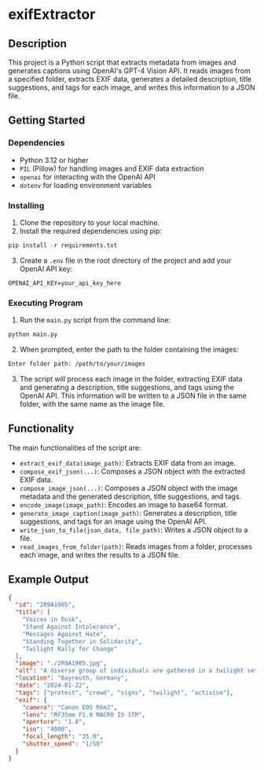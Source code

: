 # exifExtractor

## Description
This project is a Python script that extracts metadata from images and generates captions using OpenAI's GPT-4 Vision API. It reads images from a specified folder, extracts EXIF data, generates a detailed description, title suggestions, and tags for each image, and writes this information to a JSON file.

## Getting Started

### Dependencies
* Python 3.12 or higher
* `PIL` (Pillow) for handling images and EXIF data extraction
* `openai` for interacting with the OpenAI API
* `dotenv` for loading environment variables

### Installing
1. Clone the repository to your local machine.
2. Install the required dependencies using pip:
```python
pip install -r requirements.txt
```
3. Create a `.env` file in the root directory of the project and add your OpenAI API key:
```env
OPENAI_API_KEY=your_api_key_here
```

### Executing Program

1. Run the `main.py` script from the command line:
```bash
python main.py
```

2. When prompted, enter the path to the folder containing the images:
```bash
Enter folder path: /path/to/your/images
```

3. The script will process each image in the folder, extracting EXIF data and generating a description, title suggestions, and tags using the OpenAI API. This information will be written to a JSON file in the same folder, with the same name as the image file.

## Functionality
The main functionalities of the script are:
* `extract_exif_data(image_path)`: Extracts EXIF data from an image.
* `compose_exif_json(...)`: Composes a JSON object with the extracted EXIF data.
* `compose_image_json(...)`: Composes a JSON object with the image metadata and the generated description, title suggestions, and tags.
* `encode_image(image_path)`: Encodes an image to base64 format.
* `generate_image_caption(image_path)`: Generates a description, title suggestions, and tags for an image using the OpenAI API.
* `write_json_to_file(json_data, file_path)`: Writes a JSON object to a file.
* `read_images_from_folder(path)`: Reads images from a folder, processes each image, and writes the results to a JSON file.

## Example Output

```json
{
  "id": "2R9A1905",
  "title": [
    "Voices in Dusk",
    "Stand Against Intolerance",
    "Messages Against Hate",
    "Standing Together in Solidarity",
    "Twilight Rally for Change"
  ],
  "image": "./2R9A1905.jpg",
  "alt": "A diverse group of individuals are gathered in a twilight setting, participating in a protest. The crowd is dense and filled with various expressions of determination and focus. Several homemade signs are held aloft, with one prominently displayed in the center reading 'MY MOM TOLD ME NOT TO TALK TO NAZIS!' Other signs with messages are partially visible around it. The lighting suggests either dawn or dusk, and the urban setting provides a backdrop of buildings with the sky showing a gentle gradient from blue to orange.",
  "location": "Bayreuth, Germany",
  "date": "2024-01-22",
  "tags": ["protest", "crowd", "signs", "twilight", "activism"],
  "exif": {
    "camera": "Canon EOS R6m2",
    "lens": "RF35mm F1.8 MACRO IS STM",
    "aperture": "1.8",
    "iso": "4000",
    "focal_length": "35.0",
    "shutter_speed": "1/50"
  }
}
```